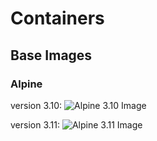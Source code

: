 # Containers

## Base Images

### Alpine
version 3.10: ![Alpine 3.10 Image](https://github.com/techniumlabs/containers/workflows/Alpine%203.10%20Image/badge.svg)

version 3.11: ![Alpine 3.11 Image](https://github.com/techniumlabs/containers/workflows/Alpine%203.11%20Image/badge.svg)

